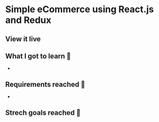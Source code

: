 # Simple eCommerce using React.js and Redux



## View it live



## What I got to learn 🧠

* 

## Requirements reached 🧪

* 

## Strech goals reached 🧘
